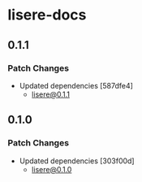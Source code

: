 # lisere-docs

## 0.1.1

### Patch Changes

- Updated dependencies [587dfe4]
  - lisere@0.1.1

## 0.1.0

### Patch Changes

- Updated dependencies [303f00d]
  - lisere@0.1.0
